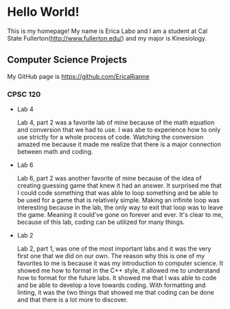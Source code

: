 # Hello World!

This is my homepage! My name is Erica Labo and I am a student at Cal State Fullerton(http://www.fullerton.edu/) and my major is Kinesiology.

## Computer Science Projects

My GitHub page is https://github.com/EricaRianne

### CPSC 120

* Lab 4

    Lab 4, part 2 was a favorite lab of mine because of the math equation and conversion that we had to use. I was abe to experience how to only use strictly for a whole process of code. Watching the conversion amazed me because it made me realize that there is a major connection between math and coding.

* Lab 6

    Lab 6, part 2 was another favorite of mine because of the idea of creating guessing game that knew it had an answer. It surprised me that I could code something that was able to loop something and be able to be used for a game that is relatively simple. Making an infinite loop was interesting because in the lab, the only way to exit that loop was to leave the game. Meaning it could've gone on forever and ever. It's clear to me, because of this lab, coding can be utilized for many things.

* Lab 2

    Lab 2, part 1, was one of the most important labs and it was the very first one that we did on our own. The reason why this is one of my favorites to me is because it was my introduction to computer science. It showed me how to format in the C++ style, it allowed me to understand how to format for the future labs. It showed me that I was able to code and be able to develop a love towards coding. With formatting and linting, it was the two things that showed me that coding can be done and that there is a lot more to discover.